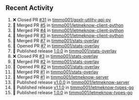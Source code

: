## Recent Activity

<!--START_SECTION:activity-->
1. ❌ Closed PR [#31](https://github.com/timmo001/goxlr-utility-api-py/pull/31) in [timmo001/goxlr-utility-api-py](https://github.com/timmo001/goxlr-utility-api-py)
2. 🎉 Merged PR [#5](https://github.com/timmo001/letmeknow-client-python/pull/5) in [timmo001/letmeknow-client-python](https://github.com/timmo001/letmeknow-client-python)
3. 🎉 Merged PR [#4](https://github.com/timmo001/letmeknow-client-python/pull/4) in [timmo001/letmeknow-client-python](https://github.com/timmo001/letmeknow-client-python)
4. 🎉 Merged PR [#3](https://github.com/timmo001/letmeknow-client-python/pull/3) in [timmo001/letmeknow-client-python](https://github.com/timmo001/letmeknow-client-python)
5. 🎉 Merged PR [#7](https://github.com/timmo001/stats-overlay/pull/7) in [timmo001/stats-overlay](https://github.com/timmo001/stats-overlay)
6. 💪 Opened PR [#7](https://github.com/timmo001/stats-overlay/pull/7) in [timmo001/stats-overlay](https://github.com/timmo001/stats-overlay)
7. 🚀 Published release [1.0.0](https://github.com/1.0.0) in [timmo001/stats-overlay](https://github.com/timmo001/stats-overlay)
8. ❌ Closed PR [#3](https://github.com/timmo001/stats-overlay/pull/3) in [timmo001/stats-overlay](https://github.com/timmo001/stats-overlay)
9. 🎉 Merged PR [#2](https://github.com/timmo001/stats-overlay/pull/2) in [timmo001/stats-overlay](https://github.com/timmo001/stats-overlay)
10. 💪 Opened PR [#2](https://github.com/timmo001/stats-overlay/pull/2) in [timmo001/stats-overlay](https://github.com/timmo001/stats-overlay)
11. 🎉 Merged PR [#1](https://github.com/timmo001/stats-overlay/pull/1) in [timmo001/stats-overlay](https://github.com/timmo001/stats-overlay)
12. 🎉 Merged PR [#1](https://github.com/timmo001/letmeknow-server/pull/1) in [timmo001/letmeknow-server](https://github.com/timmo001/letmeknow-server)
13. 🚀 Published release [v1.0.0](https://github.com/v1.0.0) in [timmo001/letmeknow-server](https://github.com/timmo001/letmeknow-server)
14. 🚀 Published release [v1.1.0](https://github.com/v1.1.0) in [timmo001/letmeknow-types-go](https://github.com/timmo001/letmeknow-types-go)
15. 🚀 Published release [1.0.0](https://github.com/1.0.0) in [timmo001/letmeknow-types-go](https://github.com/timmo001/letmeknow-types-go)
<!--END_SECTION:activity-->
